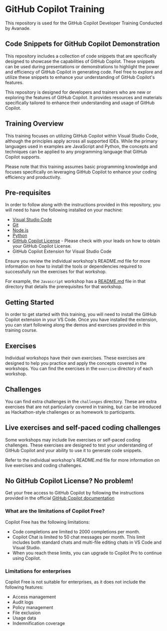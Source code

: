 # GitHub Copilot Training

This repository is used for the GitHub Copilot Developer Training Conducted by Avanade.

## Code Snippets for GitHub Copilot Demonstration

This repository includes a collection of code snippets that are specifically designed to showcase the capabilities of GitHub Copilot. These snippets can be used during presentations or demonstrations to highlight the power and efficiency of GitHub Copilot in generating code. Feel free to explore and utilize these snippets to enhance your understanding of GitHub Copilot's features.

This repository is designed for developers and trainers who are new or exploring the features of GitHub Copilot. It provides resources and materials specifically tailored to enhance their understanding and usage of GitHub Copilot.

## Training Overview

This training focuses on utilizing GitHub Copilot within Visual Studio Code, although the principles apply across all supported IDEs. While the primary languages used in examples are JavaScript and Python, the concepts and techniques can be applied to any programming language that GitHub Copilot supports.

Please note that this training assumes basic programming knowledge and focuses specifically on leveraging GitHub Copilot to enhance your coding efficiency and productivity.

## Pre-requisites

In order to follow along with the instructions provided in this repository, you will need to have the following installed on your machine:

- [Visual Studio Code](https://code.visualstudio.com/download)
- [Git](https://git-scm.com/downloads)
- [Node.js](https://nodejs.org/en/download/)
- [Python](https://www.python.org/downloads/)
- [GitHub Copilot License](https://copilot.github.com/) - Please check with your leads on how to obtain your GitHub Copilot License.
- GitHub Copilot Extension for Visual Studio Code

Ensure you review the individual workshop's README.md file for more information on how to install the tools or dependencies required to successfully run the exercises for that workshop.

For example, the `Javascript` workshop has a [README.md](./exercise/javascript/README.md) file in that directory that details the prerequisites for that workshop.

## Getting Started

In order to get started with this training, you will need to install the GitHub Copilot extension in your VS Code. Once you have installed the extension, you can start following along the demos and exercises provided in this training course.
 
## Exercises

Individual workshops have their own exercises. These exercises are designed to help you practice and apply the concepts covered in the workshops. You can find the exercises in the `exercise` directory of each workshop.

## Challenges
You can find extra challenges in the `challenges` directory. These are extra exercises that are not particularly covered in training, but can be introduced as Hackathon-style challenges or as homework to participants.

## Live exercises and self-paced coding challenges

Some workshops may include live exercises or self-paced coding challenges. These exercises are designed to test your understanding of GitHub Copilot and your ability to use it to generate code snippets.

Refer to the individual workshop's README.md file for more information on live exercises and coding challenges.

## No GitHub Copilot License? No problem!

Get your free access to GitHub Copilot by following the instructions provided in the official [GitHub Copilot documentation](https://docs.github.com/en/copilot/managing-copilot/managing-copilot-as-an-individual-subscriber/about-github-copilot-free#how-do-i-get-access-to-copilot-free)

### What are the limitations of Copilot Free?

Copilot Free has the following limitations:

- Code completions are limited to 2000 completions per month.
- Copilot Chat is limited to 50 chat messages per month. This limit includes both standard chats and multi-file editing chats in VS Code and Visual Studio.
- When you reach these limits, you can upgrade to Copilot Pro to continue using Copilot.

### Limitations for enterprises

Copilot Free is not suitable for enterprises, as it does not include the following features:

- Access management
- Audit logs
- Policy management
- File exclusion
- Usage data
- Indemnification coverage
